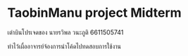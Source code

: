 # TaobinManu project Midterm

เต่าบินโปรเจดของ นายรวิพล วนะภูติ 6611505741

ทำไว้เผื่ออาจารย์จ้องการนำโค้ดไปทดสอบการใช้งาน
